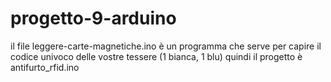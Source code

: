 # progetto-9-arduino
il file leggere-carte-magnetiche.ino è un programma che serve per capire il codice univoco delle vostre tessere (1 bianca, 1 blu)
quindi il progetto è antifurto_rfid.ino
